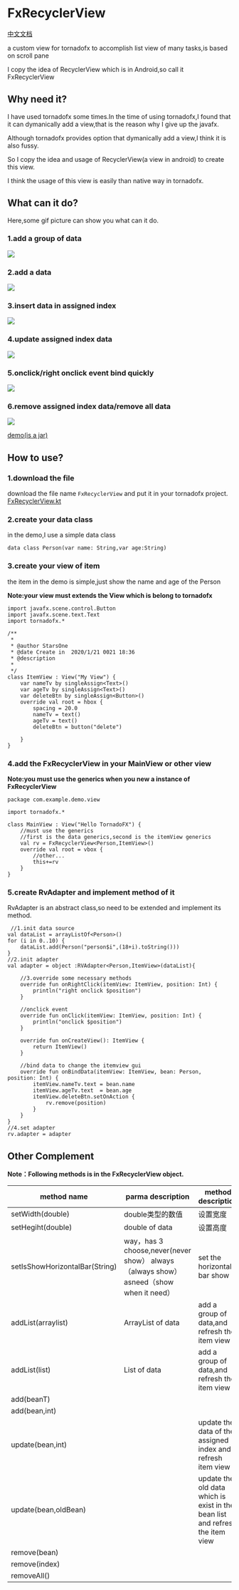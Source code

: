 # FxRecyclerView
[中文文档](https://github.com/Stars-One/FxRecyclerView/blob/master/readme_zh.md)

a custom view for tornadofx to accomplish list view of many tasks,is based on scroll pane

I copy the idea of RecyclerView which is in Android,so call it FxRecyclerView
## Why need it?

I have used tornadofx some times.In the time of using tornadofx,I found that it can dymanically add a view,that is the reason why I give up the javafx.

Although tornadofx provides option that dymanically add a view,I think it is also fussy.

So I copy the idea and usage of RecyclerView(a view in android) to create this view.

I think the usage of this view is easily than native way in tornadofx.

## What can it do?
Here,some gif picture can show you what can it do.
### 1.add a group of data
![](https://img2018.cnblogs.com/blog/1210268/202002/1210268-20200206161808594-821208198.gif)
### 2.add a data
![](https://img2018.cnblogs.com/blog/1210268/202002/1210268-20200206161825000-1182546987.gif)
### 3.insert data in assigned index
![](https://img2018.cnblogs.com/blog/1210268/202002/1210268-20200206161858477-734686857.gif)
### 4.update assigned index data
![](https://img2018.cnblogs.com/blog/1210268/202002/1210268-20200206161837422-1892258410.gif)
### 5.onclick/right onclick event bind quickly
![](https://img2018.cnblogs.com/blog/1210268/202002/1210268-20200206161915734-777138313.gif)
### 6.remove assigned index data/remove all data
![](https://img2018.cnblogs.com/blog/1210268/202002/1210268-20200206161928105-166984812.gif)
 
[demo(is a jar)](https://github.com/Stars-One/FxRecyclerView/blob/master/out/artifacts/FxRecyclerView_jar/FxRecyclerView.jar)

## How to use?
### 1.download the file
download the file name `FxRecyclerView` and put it in your tornadofx project.
[FxRecyclerView.kt](https://github.com/Stars-One/FxRecyclerView/blob/master/src/main/kotlin/com/starsone/fxrecyclerview/view/FxRecyclerView.kt)
### 2.create your data class
in the demo,I use a simple data class
```
data class Person(var name: String,var age:String)
```
### 3.create your view of item

the item in the demo is simple,just show the name and age of the Person

**Note:your view must extends the View which is belong to tornadofx**

```
import javafx.scene.control.Button
import javafx.scene.text.Text
import tornadofx.*

/**
 *
 * @author StarsOne
 * @date Create in  2020/1/21 0021 18:36
 * @description
 *
 */
class ItemView : View("My View") {
    var nameTv by singleAssign<Text>()
    var ageTv by singleAssign<Text>()
    var deleteBtn by singleAssign<Button>()
    override val root = hbox {
        spacing = 20.0
        nameTv = text()
        ageTv = text()
        deleteBtn = button("delete")

    }
}
```
### 4.add the FxRecyclerView in your MainView or other view
**Note:you must use the generics when you new a instance of FxRecyclerView**
```
package com.example.demo.view

import tornadofx.*

class MainView : View("Hello TornadoFX") {
	//must use the generics
	//first is the data generics,second is the itemView generics
    val rv = FxRecyclerView<Person,ItemView>()
    override val root = vbox {
        //other...
		this+=rv
    }
}
```
### 5.create RvAdapter and implement method of it
RvAdapter is an abstract class,so need to be extended and implement its method.
```
 //1.init data source
val dataList = arrayListOf<Person>()
for (i in 0..10) {
	dataList.add(Person("person$i",(18+i).toString()))
}
//2.init adapter
val adapter = object :RVAdapter<Person,ItemView>(dataList){

	//3.override some necessary methods
	override fun onRightClick(itemView: ItemView, position: Int) {
		println("right onclick $position")
	}

	//onclick event
	override fun onClick(itemView: ItemView, position: Int) {
		println("onclick $position")
	}

	override fun onCreateView(): ItemView {
		return ItemView()
	}

	//bind data to change the itemview gui
	override fun onBindData(itemView: ItemView, bean: Person, position: Int) {
		itemView.nameTv.text = bean.name
		itemView.ageTv.text  = bean.age
		itemView.deleteBtn.setOnAction {
			rv.remove(position)
		}
	}
}
//4.set adapter
rv.adapter = adapter
```
## Other Complement

**Note：Following methods is in the FxRecyclerView object.**

|method name							|parma description																		|method description																|
|--								|--																						|--																				|
|setWidth(double)				|double类型的数值																		|设置宽度																		|
|setHegiht(double)				|double of data																			|设置高度																		|
|setIsShowHorizontalBar(String)	|way，has 3 choose,never(never show） always（always show） asneed（show when it need）	|set the horizontal bar show													|
|addList(arraylist)				|ArrayList of data																		|add a group of data,and refresh the item view									|
|addList(list)					|List of data																			|add a group of data,and refresh the item view									|
|add(beanT)						|																						|																				|
|add(bean,int)					|																						|																				|
|update(bean,int)				|																						|update the data of the assigned index and refresh item view					|
|update(bean,oldBean)			|																						|update the old data which is exist in the bean list and refresh the item view	|
|remove(bean)					|																						|																				|
|remove(index)					|																						|																				|
|removeAll()					|																						|																				|
